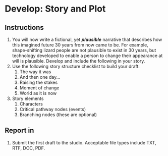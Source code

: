 # Develop: Story and Plot

## Instructions

1. You will now write a fictional, yet _**plausible**_ narrative that describes how this imagined future 30 years from now came to be. For example, shape-shifting lizard people are not plausible to exist in 30 years, but technology developed to enable a person to change their appearance at will is plausible. Develop and include the following in your story.
2. Use the following story structure checklist to build your draft:
   1. The way it was
   2. And then one day...
   3. Raising the stakes
   4. Moment of change
   5. World as it is now
3. Story elements
   1. Characters
   2. Critical pathway nodes \(events\)
   3. Branching nodes \(these are optional\)

## Report in

1. Submit the first draft to the studio. Acceptable file types include TXT, RTF, DOC, PDF.



